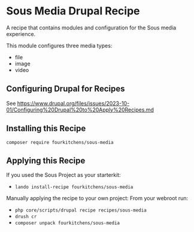 # Sous Media Drupal Recipe
A recipe that contains modules and configuration for the Sous media experience.

This module configures three media types:
- file
- image
- video

## Configuring Drupal for Recipes

See https://www.drupal.org/files/issues/2023-10-01/Configuring%20Drupal%20to%20Apply%20Recipes.md

## Installing this Recipe

`composer require fourkitchens/sous-media`

## Applying this Recipe

If you used the Sous Project as your starterkit:
- `lando install-recipe fourkitchens/sous-media` 

Manually applying the recipe to your own project:
From your webroot run: 
- `php core/scripts/drupal recipe recipes/sous-media`
- `drush cr`
- `composer unpack fourkitchens/sous-media`

